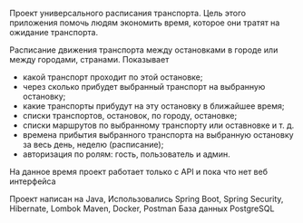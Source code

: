 Проект универсального расписания транспорта. Цель этого приложения помочь людям экономить время, которое они тратят  на ожидание транспорта.

Расписание движения транспорта между остановками в городе или между городами, странами.
Показывает 
- какой транспорт проходит по этой остановке;
- через сколько прибудет выбранный транспорт на выбранную остановку;
- какие транспорты прибудут на эту остановку в ближайшее время;
- списки транспортов, остановок, по городу, остановке;
- списки маршрутов по выбранному транспорту или оставновке и т. д.
- времена прибытия выбранного транспорта на выбранную остановку за весь день, неделю (расписание);
- авторизация по ролям: гость, пользователь и админ.

На данное время проект работает только с API и пока что нет веб интерфейса

Проект написан на Java, 
Использовались Spring Boot, Spring Security, Hibernate, Lombok 
Maven, Docker, Postman 
База данных PostgreSQL
